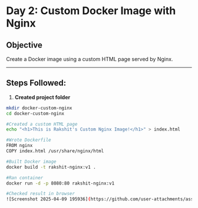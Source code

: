 # Day 2: Custom Docker Image with Nginx

## Objective
Create a Docker image using a custom HTML page served by Nginx.

---

## Steps Followed:

1. **Created project folder**
```bash
mkdir docker-custom-nginx
cd docker-custom-nginx

#Created a custom HTML page
echo "<h1>This is Rakshit's Custom Nginx Image!</h1>" > index.html

#Wrote Dockerfile
FROM nginx
COPY index.html /usr/share/nginx/html

#Built Docker image
docker build -t rakshit-nginx:v1 .

#Ran container
docker run -d -p 8080:80 rakshit-nginx:v1

#Checked result in browser
![Screenshot 2025-04-09 195936](https://github.com/user-attachments/assets/955c3466-0c30-4b0f-bb40-a28e12011a57)

